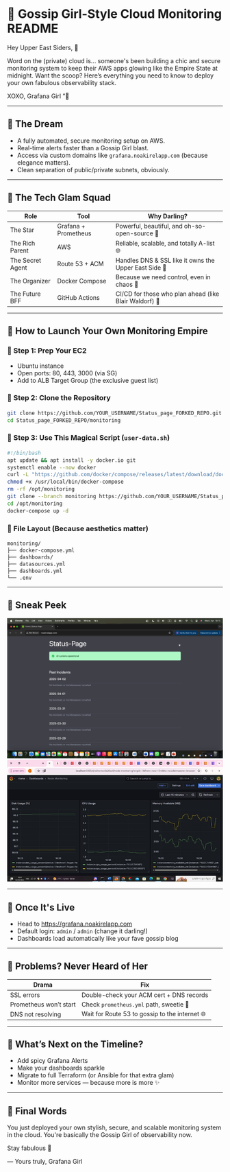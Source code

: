 # 💅 Gossip Girl-Style Cloud Monitoring README

Hey Upper East Siders, 👑

Word on the (private) cloud is... someone's been building a chic and secure monitoring system to keep their AWS apps glowing like the Empire State at midnight. Want the scoop? Here’s everything you need to know to deploy your own fabulous observability stack.

XOXO,
Grafana Girl ”🖤

---

## 💭 The Dream
- A fully automated, secure monitoring setup on AWS.
- Real-time alerts faster than a Gossip Girl blast.
- Access via custom domains like `grafana.noakirelapp.com` (because elegance matters).
- Clean separation of public/private subnets, obviously.

---

## 💄 The Tech Glam Squad
| Role             | Tool                          | Why Darling?                                                |
|------------------|-------------------------------|--------------------------------------------------------------|
| The Star         | Grafana + Prometheus          | Powerful, beautiful, and oh-so-open-source 💅              |
| The Rich Parent  | AWS                           | Reliable, scalable, and totally A-list 🌐                    |
| The Secret Agent | Route 53 + ACM                | Handles DNS & SSL like it owns the Upper East Side 🔐        |
| The Organizer    | Docker Compose                | Because we need control, even in chaos 💼                    |
| The Future BFF   | GitHub Actions                | CI/CD for those who plan ahead (like Blair Waldorf) 🖖️       |

---

## 💋 How to Launch Your Own Monitoring Empire

### 💅 Step 1: Prep Your EC2
- Ubuntu instance
- Open ports: 80, 443, 3000 (via SG)
- Add to ALB Target Group (the exclusive guest list)

### 👯 Step 2: Clone the Repository
```bash
git clone https://github.com/YOUR_USERNAME/Status_page_FORKED_REPO.git
cd Status_page_FORKED_REPO/monitoring
```

### 🎀 Step 3: Use This Magical Script (`user-data.sh`)
```bash
#!/bin/bash
apt update && apt install -y docker.io git
systemctl enable --now docker
curl -L "https://github.com/docker/compose/releases/latest/download/docker-compose-$(uname -s)-$(uname -m)" -o /usr/local/bin/docker-compose
chmod +x /usr/local/bin/docker-compose
rm -rf /opt/monitoring
git clone --branch monitoring https://github.com/YOUR_USERNAME/Status_page_FORKED_REPO.git /opt/monitoring
cd /opt/monitoring
docker-compose up -d
```

### 💅 File Layout (Because aesthetics matter)
```
monitoring/
├── docker-compose.yml
├── dashboards/
├── datasources.yml
├── dashboards.yml
└── .env
```

---

## 📸 Sneak Peek
![Status Page Screenshot](./monitoring/Screenshot.png)
![Status Page Screenshot](./monitoring/grafana.jpg)

---

## 🌟 Once It's Live
- Head to https://grafana.noakirelapp.com
- Default login: `admin` / `admin` (change it darling!)
- Dashboards load automatically like your fave gossip blog

---

## 🚨 Problems? Never Heard of Her
| Drama                                | Fix                                                            |
|--------------------------------------|-----------------------------------------------------------------|
| SSL errors                           | Double-check your ACM cert + DNS records                       |
| Prometheus won’t start               | Check `prometheus.yml` path, sweetie 💅                         |
| DNS not resolving                    | Wait for Route 53 to gossip to the internet 🌐                 |

---

## 💎 What’s Next on the Timeline?
- Add spicy Grafana Alerts
- Make your dashboards sparkle
- Migrate to full Terraform (or Ansible for that extra glam)
- Monitor more services — because more is more ✨

---

## 🥂 Final Words
You just deployed your own stylish, secure, and scalable monitoring system in the cloud.
You're basically the Gossip Girl of observability now.

Stay fabulous 💋

— Yours truly,
Grafana Girl

